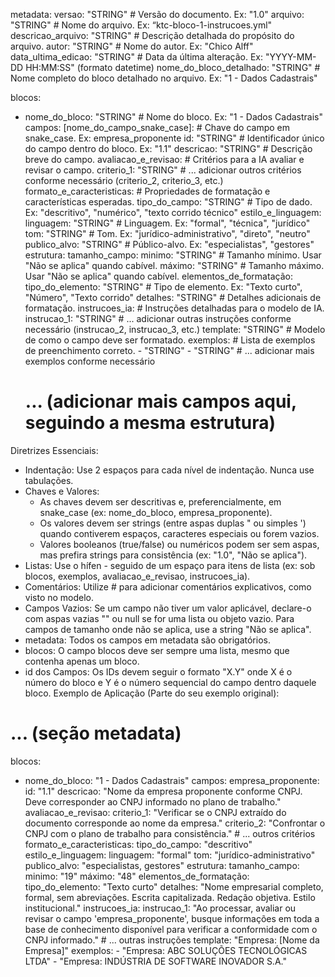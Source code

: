 metadata:
  versao: "STRING" # Versão do documento. Ex: "1.0"
  arquivo: "STRING" # Nome do arquivo. Ex: “ktc-bloco-1-instrucoes.yml"
  descricao_arquivo: "STRING" # Descrição detalhada do propósito do arquivo.
  autor: "STRING" # Nome do autor. Ex: "Chico Alff"
  data_ultima_edicao: "STRING" # Data da última alteração. Ex: "YYYY-MM-DD HH:MM:SS" (formato datetime)
  nome_do_bloco_detalhado: "STRING" # Nome completo do bloco detalhado no arquivo. Ex: "1 - Dados Cadastrais"

blocos:
  - nome_do_bloco: "STRING" # Nome do bloco. Ex: "1 - Dados Cadastrais"
    campos:
      [nome_do_campo_snake_case]: # Chave do campo em snake_case. Ex: empresa_proponente
        id: "STRING" # Identificador único do campo dentro do bloco. Ex: "1.1"
        descricao: "STRING" # Descrição breve do campo.
        avaliacao_e_revisao: # Critérios para a IA avaliar e revisar o campo.
          criterio_1: "STRING"
          # ... adicionar outros critérios conforme necessário (criterio_2, criterio_3, etc.)
        formato_e_caracteristicas: # Propriedades de formatação e características esperadas.
          tipo_do_campo: "STRING" # Tipo de dado. Ex: "descritivo", "numérico", "texto corrido técnico"
          estilo_e_linguagem:
            linguagem: "STRING" # Linguagem. Ex: "formal", "técnica", "jurídico"
            tom: "STRING" # Tom. Ex: "jurídico-administrativo", "direto", "neutro"
            publico_alvo: "STRING" # Público-alvo. Ex: "especialistas", "gestores"
          estrutura:
            tamanho_campo:
              minimo: "STRING" # Tamanho mínimo. Usar "Não se aplica" quando cabível.
              máximo: "STRING" # Tamanho máximo. Usar "Não se aplica" quando cabível.
            elementos_de_formatação:
              tipo_do_elemento: "STRING" # Tipo de elemento. Ex: "Texto curto", "Número", "Texto corrido"
              detalhes: "STRING" # Detalhes adicionais de formatação.
        instrucoes_ia: # Instruções detalhadas para o modelo de IA.
          instrucao_1: "STRING"
          # ... adicionar outras instruções conforme necessário (instrucao_2, instrucao_3, etc.)
        template: "STRING" # Modelo de como o campo deve ser formatado.
        exemplos: # Lista de exemplos de preenchimento correto.
          - "STRING"
          - "STRING"
          # ... adicionar mais exemplos conforme necessário

      # ... (adicionar mais campos aqui, seguindo a mesma estrutura)

Diretrizes Essenciais:
 * Indentação: Use 2 espaços para cada nível de indentação. Nunca use tabulações.
 * Chaves e Valores:
   * As chaves devem ser descritivas e, preferencialmente, em snake_case (ex: nome_do_bloco, empresa_proponente).
   * Os valores devem ser strings (entre aspas duplas " ou simples ') quando contiverem espaços, caracteres especiais ou forem vazios.
   * Valores booleanos (true/false) ou numéricos podem ser sem aspas, mas prefira strings para consistência (ex: "1.0", "Não se aplica").
 * Listas: Use o hífen - seguido de um espaço para itens de lista (ex: sob blocos, exemplos, avaliacao_e_revisao, instrucoes_ia).
 * Comentários: Utilize # para adicionar comentários explicativos, como visto no modelo.
 * Campos Vazios: Se um campo não tiver um valor aplicável, declare-o com aspas vazias "" ou null se for uma lista ou objeto vazio. Para campos de tamanho onde não se aplica, use a string "Não se aplica".
 * metadata: Todos os campos em metadata são obrigatórios.
 * blocos: O campo blocos deve ser sempre uma lista, mesmo que contenha apenas um bloco.
 * id dos Campos: Os IDs devem seguir o formato "X.Y" onde X é o número do bloco e Y é o número sequencial do campo dentro daquele bloco.
Exemplo de Aplicação (Parte do seu exemplo original):
# ... (seção metadata)

blocos:
  - nome_do_bloco: "1 - Dados Cadastrais"
    campos:
      empresa_proponente:
        id: "1.1"
        descricao: "Nome da empresa proponente conforme CNPJ. Deve corresponder ao CNPJ informado no plano de trabalho."
        avaliacao_e_revisao:
          criterio_1: "Verificar se o CNPJ extraído do documento corresponde ao nome da empresa."
          criterio_2: "Confrontar o CNPJ com o plano de trabalho para consistência."
          # ... outros critérios
        formato_e_caracteristicas:
          tipo_do_campo: "descritivo"
          estilo_e_linguagem:
            linguagem: "formal"
            tom: "jurídico-administrativo"
            publico_alvo: "especialistas, gestores"
          estrutura:
            tamanho_campo:
              minimo: "19"
              máximo: "48"
            elementos_de_formatação:
              tipo_do_elemento: "Texto curto"
              detalhes: "Nome empresarial completo, formal, sem abreviações. Escrita capitalizada. Redação objetiva. Estilo institucional."
        instrucoes_ia:
          instrucao_1: "Ao processar, avaliar ou revisar o campo 'empresa_proponente', busque informações em toda a base de conhecimento disponível para verificar a conformidade com o CNPJ informado."
          # ... outras instruções
        template: "Empresa: [Nome da Empresa]"
        exemplos:
          - "Empresa: ABC SOLUÇÕES TECNOLÓGICAS LTDA"
          - "Empresa: INDÚSTRIA DE SOFTWARE INOVADOR S.A."